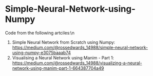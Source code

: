 # Simple-Neural-Network-using-Numpy

Code from the following artciles:\n
1. Simple Neural Network from Scratch using Numpy: https://medium.com/@rossedwards_14988/simple-neural-network-using-numpy-e3075baaab74
2. Visualising a Neural Network using Manim - Part 1: https://medium.com/@rossedwards_14988/visualizing-a-neural-network-using-manim-part-1-664387704a49

